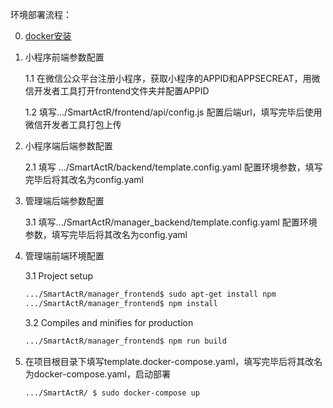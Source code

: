 环境部署流程：

0. [docker安装](https://yeasy.gitbook.io/docker_practice/install/ubuntu)

1. 小程序前端参数配置

   1.1 在微信公众平台注册小程序，获取小程序的APPID和APPSECREAT，用微信开发者工具打开frontend文件夹并配置APPID

   1.2 填写.../SmartActR/frontend/api/config.js 配置后端url，填写完毕后使用微信开发者工具打包上传

1. 小程序端后端参数配置

   2.1 填写 .../SmartActR/backend/template.config.yaml 配置环境参数，填写完毕后将其改名为config.yaml

3. 管理端后端参数配置

   3.1 填写.../SmartActR/manager_backend/template.config.yaml 配置环境参数，填写完毕后将其改名为config.yaml

3. 管理端前端环境配置

   3.1 Project setup

   ```sh
   .../SmartActR/manager_frontend$ sudo apt-get install npm
   .../SmartActR/manager_frontend$ npm install
   ```

   3.2 Compiles and minifies for production

   ```sh
   .../SmartActR/manager_frontend$ npm run build
   ```

4. 在项目根目录下填写template.docker-compose.yaml，填写完毕后将其改名为docker-compose.yaml，启动部署

   ```sh
   .../SmartActR/ $ sudo docker-compose up
   ```

   
